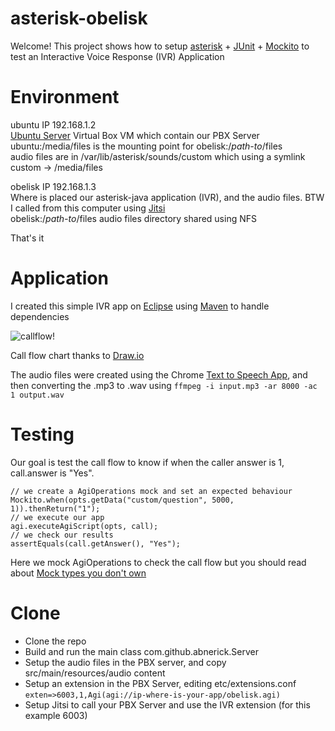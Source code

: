 
# asterisk-obelisk

Welcome!
This project shows how to setup [asterisk](http://asterisk-java.org) + [JUnit](http://junit.org/junit4/) + [Mockito](http://site.mockito.org/) to test an Interactive Voice Response (IVR) Application


# Environment

ubuntu 		  IP 192.168.1.2  
[Ubuntu Server](https://www.ubuntu.com/download/server) Virtual Box VM which contain our PBX Server  
ubuntu:/media/files is the mounting point for obelisk:/*path-to*/files  
audio files are in /var/lib/asterisk/sounds/custom which using a symlink custom -> /media/files 

obelisk       IP 192.168.1.3  
Where is placed our asterisk-java application (IVR), and the audio files. BTW I called from this computer using [Jitsi](https://jitsi.org/)  
obelisk:/*path-to*/files  audio files directory shared using NFS

That's it

# Application 

I created this simple IVR app on [Eclipse](https://eclipse.org/) using [Maven](https://maven.apache.org/) to handle dependencies
 
 ![callflow!](https://abnerick.files.wordpress.com/2017/05/flowchart.png)

Call flow chart thanks to [Draw.io](https://www.draw.io/) 

The audio files were created using the Chrome [Text to Speech App](https://chrome.google.com/webstore/detail/text-to-speech-app/foboeiajimhaijdbfnknapkoiadkohio/related?utm_source=chrome-ntp-icon), and then converting the .mp3 to .wav using
`ffmpeg -i input.mp3 -ar 8000 -ac 1 output.wav`


# Testing 

Our goal is test the call flow to know if when the caller answer is 1, call.answer is "Yes". 

	// we create a AgiOperations mock and set an expected behaviour
	Mockito.when(opts.getData("custom/question", 5000, 1)).thenReturn("1"); 
	// we execute our app
	agi.executeAgiScript(opts, call); 
	// we check our results
    assertEquals(call.getAnswer(), "Yes");
    	
Here we mock AgiOperations to check the call flow but you should read about [Mock types you don't own](https://github.com/mockito/mockito/wiki/How-to-write-good-tests#dont-mock-type-you-dont-own)     
    

# Clone 
* Clone the repo
* Build and run the main class com.github.abnerick.Server
* Setup the audio files in the PBX server, and copy src/main/resources/audio content
* Setup an extension in the PBX Server, editing etc/extensions.conf  
`exten=>6003,1,Agi(agi://ip-where-is-your-app/obelisk.agi)`
* Setup Jitsi to call your PBX Server and use the IVR extension (for this example 6003) 







